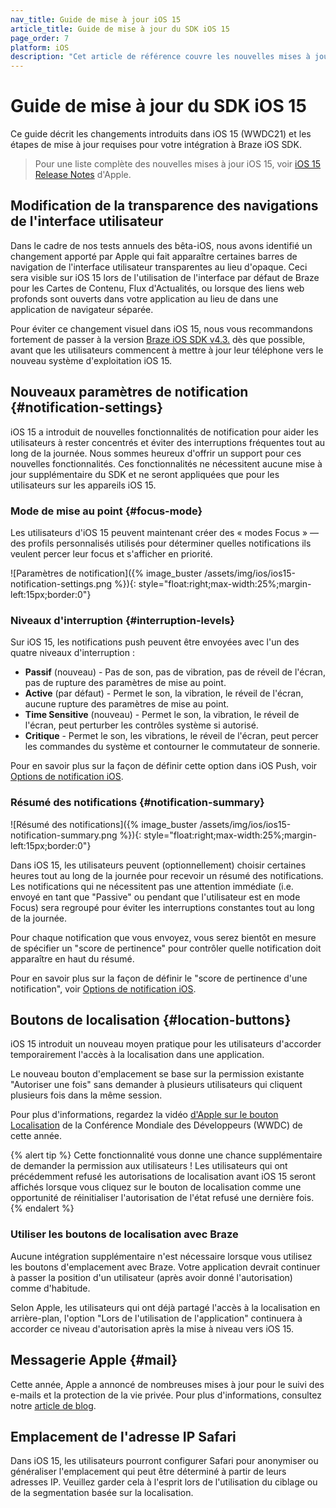 ```yaml
---
nav_title: Guide de mise à jour iOS 15
article_title: Guide de mise à jour du SDK iOS 15
page_order: 7
platform: iOS
description: "Cet article de référence couvre les nouvelles mises à jour iOS 15, les mises à jour de SDK requises et les nouvelles fonctionnalités."
---
```


# Guide de mise à jour du SDK iOS 15

Ce guide décrit les changements introduits dans iOS 15 (WWDC21) et les étapes de mise à jour requises pour votre intégration à Braze iOS SDK.

> Pour une liste complète des nouvelles mises à jour iOS 15, voir [iOS 15 Release Notes](https://developer.apple.com/documentation/ios-ipados-release-notes/ios-ipados-15-release-notes) d'Apple.


## Modification de la transparence des navigations de l'interface utilisateur

Dans le cadre de nos tests annuels des bêta-iOS, nous avons identifié un changement apporté par Apple qui fait apparaître certaines barres de navigation de l'interface utilisateur transparentes au lieu d'opaque. Ceci sera visible sur iOS 15 lors de l'utilisation de l'interface par défaut de Braze pour les Cartes de Contenu, Flux d'Actualités, ou lorsque des liens web profonds sont ouverts dans votre application au lieu de dans une application de navigateur séparée.

Pour éviter ce changement visuel dans iOS 15, nous vous recommandons fortement de passer à la version [Braze iOS SDK v4.3.][1] dès que possible, avant que les utilisateurs commencent à mettre à jour leur téléphone vers le nouveau système d'exploitation iOS 15.

## Nouveaux paramètres de notification {#notification-settings}

iOS 15 a introduit de nouvelles fonctionnalités de notification pour aider les utilisateurs à rester concentrés et éviter des interruptions fréquentes tout au long de la journée. Nous sommes heureux d'offrir un support pour ces nouvelles fonctionnalités. Ces fonctionnalités ne nécessitent aucune mise à jour supplémentaire du SDK et ne seront appliquées que pour les utilisateurs sur les appareils iOS 15.

### Mode de mise au point {#focus-mode}

Les utilisateurs d'iOS 15 peuvent maintenant créer des « modes Focus » — des profils personnalisés utilisés pour déterminer quelles notifications ils veulent percer leur focus et s'afficher en priorité.

![Paramètres de notification]({% image_buster /assets/img/ios/ios15-notification-settings.png %}){: style="float:right;max-width:25%;margin-left:15px;border:0"}

### Niveaux d'interruption {#interruption-levels}

Sur iOS 15, les notifications push peuvent être envoyées avec l'un des quatre niveaux d'interruption :

* **Passif** (nouveau) - Pas de son, pas de vibration, pas de réveil de l'écran, pas de rupture des paramètres de mise au point.
* **Active** (par défaut) - Permet le son, la vibration, le réveil de l'écran, aucune rupture des paramètres de mise au point.
* **Time Sensitive** (nouveau) - Permet le son, la vibration, le réveil de l'écran, peut perturber les contrôles système si autorisé.
* **Critique** - Permet le son, les vibrations, le réveil de l'écran, peut percer les commandes du système et contourner le commutateur de sonnerie.

Pour en savoir plus sur la façon de définir cette option dans iOS Push, voir [Options de notification iOS]({{site.baseurl}}/user_guide/message_building_by_channel/push/ios/notification_options/#interruption-level).

### Résumé des notifications {#notification-summary}

![Résumé des notifications]({% image_buster /assets/img/ios/ios15-notification-summary.png %}){: style="float:right;max-width:25%;margin-left:15px;border:0"}

Dans iOS 15, les utilisateurs peuvent (optionnellement) choisir certaines heures tout au long de la journée pour recevoir un résumé des notifications. Les notifications qui ne nécessitent pas une attention immédiate (i.e. envoyé en tant que "Passive" ou pendant que l'utilisateur est en mode Focus) sera regroupé pour éviter les interruptions constantes tout au long de la journée.

Pour chaque notification que vous envoyez, vous serez bientôt en mesure de spécifier un "score de pertinence" pour contrôler quelle notification doit apparaître en haut du résumé.

Pour en savoir plus sur la façon de définir le "score de pertinence d'une notification", voir [Options de notification iOS]({{site.baseurl}}/user_guide/message_building_by_channel/push/ios/notification_options/#relevance-score).

## Boutons de localisation {#location-buttons}

iOS 15 introduit un nouveau moyen pratique pour les utilisateurs d'accorder temporairement l'accès à la localisation dans une application.

Le nouveau bouton d'emplacement se base sur la permission existante "Autoriser une fois" sans demander à plusieurs utilisateurs qui cliquent plusieurs fois dans la même session.

Pour plus d'informations, regardez la vidéo [d'Apple sur le bouton Localisation](https://developer.apple.com/videos/play/wwdc2021/10102/) de la Conférence Mondiale des Développeurs (WWDC) de cette année.

{% alert tip %}
Cette fonctionnalité vous donne une chance supplémentaire de demander la permission aux utilisateurs ! Les utilisateurs qui ont précédemment refusé les autorisations de localisation avant iOS 15 seront affichés lorsque vous cliquez sur le bouton de localisation comme une opportunité de réinitialiser l'autorisation de l'état refusé une dernière fois.
{% endalert %}

### Utiliser les boutons de localisation avec Braze

Aucune intégration supplémentaire n'est nécessaire lorsque vous utilisez les boutons d'emplacement avec Braze. Votre application devrait continuer à passer la position d'un utilisateur (après avoir donné l'autorisation) comme d'habitude.

Selon Apple, les utilisateurs qui ont déjà partagé l'accès à la localisation en arrière-plan, l'option "Lors de l'utilisation de l'application" continuera à accorder ce niveau d'autorisation après la mise à niveau vers iOS 15.

## Messagerie Apple {#mail}

Cette année, Apple a annoncé de nombreuses mises à jour pour le suivi des e-mails et la protection de la vie privée. Pour plus d'informations, consultez notre [article de blog](https://www.braze.com/resources/articles/9-ways-email-marketers-can-respond-to-apples-mail-privacy-protection-feature).

## Emplacement de l'adresse IP Safari

Dans iOS 15, les utilisateurs pourront configurer Safari pour anonymiser ou généraliser l'emplacement qui peut être déterminé à partir de leurs adresses IP. Veuillez garder cela à l'esprit lors de l'utilisation du ciblage ou de la segmentation basée sur la localisation.

[1]: https://github.com/Appboy/appboy-ios-sdk/releases/tag/4.3.2
